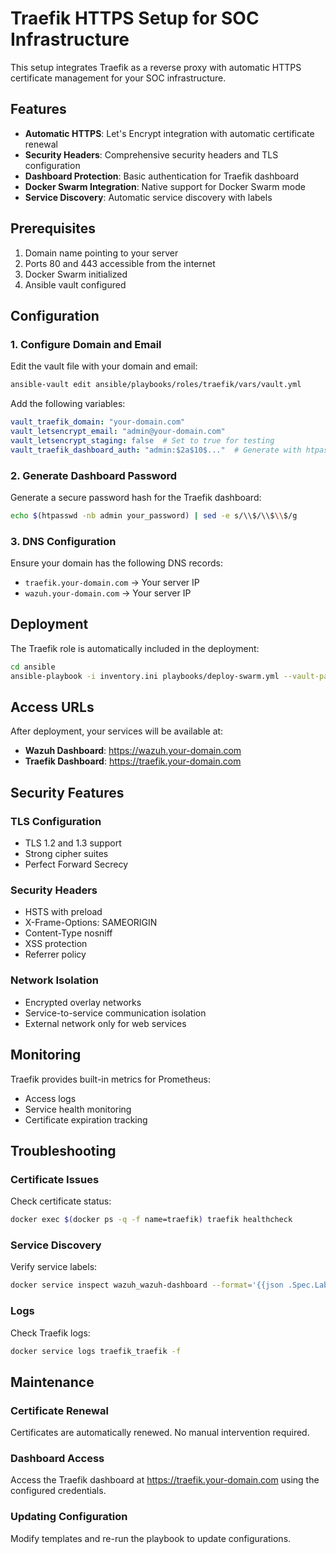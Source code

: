 # Traefik HTTPS Setup for SOC Infrastructure

This setup integrates Traefik as a reverse proxy with automatic HTTPS certificate management for your SOC infrastructure.

## Features

- **Automatic HTTPS**: Let's Encrypt integration with automatic certificate renewal
- **Security Headers**: Comprehensive security headers and TLS configuration
- **Dashboard Protection**: Basic authentication for Traefik dashboard
- **Docker Swarm Integration**: Native support for Docker Swarm mode
- **Service Discovery**: Automatic service discovery with labels

## Prerequisites

1. Domain name pointing to your server
2. Ports 80 and 443 accessible from the internet
3. Docker Swarm initialized
4. Ansible vault configured

## Configuration

### 1. Configure Domain and Email

Edit the vault file with your domain and email:

```bash
ansible-vault edit ansible/playbooks/roles/traefik/vars/vault.yml
```

Add the following variables:

```yaml
vault_traefik_domain: "your-domain.com"
vault_letsencrypt_email: "admin@your-domain.com"
vault_letsencrypt_staging: false  # Set to true for testing
vault_traefik_dashboard_auth: "admin:$2a$10$..."  # Generate with htpasswd
```

### 2. Generate Dashboard Password

Generate a secure password hash for the Traefik dashboard:

```bash
echo $(htpasswd -nb admin your_password) | sed -e s/\\$/\\$\\$/g
```

### 3. DNS Configuration

Ensure your domain has the following DNS records:

- `traefik.your-domain.com` → Your server IP
- `wazuh.your-domain.com` → Your server IP

## Deployment

The Traefik role is automatically included in the deployment:

```bash
cd ansible
ansible-playbook -i inventory.ini playbooks/deploy-swarm.yml --vault-password-file /path/to/vault_pass
```

## Access URLs

After deployment, your services will be available at:

- **Wazuh Dashboard**: https://wazuh.your-domain.com
- **Traefik Dashboard**: https://traefik.your-domain.com

## Security Features

### TLS Configuration
- TLS 1.2 and 1.3 support
- Strong cipher suites
- Perfect Forward Secrecy

### Security Headers
- HSTS with preload
- X-Frame-Options: SAMEORIGIN
- Content-Type nosniff
- XSS protection
- Referrer policy

### Network Isolation
- Encrypted overlay networks
- Service-to-service communication isolation
- External network only for web services

## Monitoring

Traefik provides built-in metrics for Prometheus:
- Access logs
- Service health monitoring
- Certificate expiration tracking

## Troubleshooting

### Certificate Issues

Check certificate status:
```bash
docker exec $(docker ps -q -f name=traefik) traefik healthcheck
```

### Service Discovery

Verify service labels:
```bash
docker service inspect wazuh_wazuh-dashboard --format='{{json .Spec.Labels}}'
```

### Logs

Check Traefik logs:
```bash
docker service logs traefik_traefik -f
```

## Maintenance

### Certificate Renewal
Certificates are automatically renewed. No manual intervention required.

### Dashboard Access
Access the Traefik dashboard at https://traefik.your-domain.com using the configured credentials.

### Updating Configuration
Modify templates and re-run the playbook to update configurations.